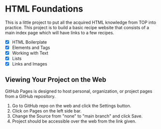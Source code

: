 # HTML Foundations
This is a little project to put all the acquired HTML knowledge from TOP into practice. This project is to build a basic recipe website that consists of a main index page which will have links to a few recipes. 


- [x] HTML Boilerplate
- [x] Elements and Tags 
- [x] Working with Text
- [x] Lists
- [x] Links and Images

## Viewing Your Project on the Web
GitHub Pages is designed to host personal, organization, or project pages from a GitHub repository.

1. Go to GitHub repo on the web and click the Settings button.
2. Click on Pages on the left side bar.
3. Change the Source from "none" to "main branch" and click Save.
4. Project should be accessible over the web from the link given.

